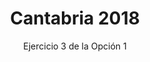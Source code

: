 ---
title: Cantabria 2018
url: "/recursos-fisica-quimica/oposiciones/fisica/cantabria-2018-o1-e3"
subtitle: Ejercicio 3 de la Opción 1
summary: "<code style='background:#CCDDAA'>🆕 NOVEDAD</code> <br> Ejercicio 3 de la Opción 1."
authors:
- rodrigo-alcaraz-de-la-osa
- jesica-sanchez-mazon
tags:
- oposiciones
- óptica
categories:
- Física

_build:
  render: never

# Optional external URL for project (replaces project detail page).
external_link: "https://rodrigoalcarazdelaosa.me/recursos-fisica-quimica/oposiciones/fisica/cantabria-2018-o1-e3/cantabria-2018-o1-e3.pdf"
---